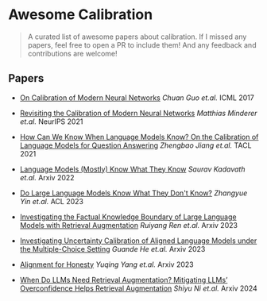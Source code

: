 # Awesome Calibration

> A curated list of awesome papers about calibration. If I missed any papers, feel free to open a PR to include them! And any feedback and contributions are welcome!

## Papers

- [On Calibration of Modern Neural Networks](https://arxiv.org/abs/1706.04599) *Chuan Guo et.al.* ICML 2017
- [Revisiting the Calibration of Modern Neural Networks](https://arxiv.org/abs/2106.07998) *Matthias Minderer et.al.* NeurIPS 2021

- [How Can We Know When Language Models Know? On the Calibration of Language Models for Question Answering](https://aclanthology.org/2021.tacl-1.57/) *Zhengbao Jiang et.al.* TACL 2021 

- [Language Models (Mostly) Know What They Know](https://arxiv.org/abs/2207.05221) *Saurav Kadavath et.al.* Arxiv 2022

- [Do Large Language Models Know What They Don't Know?](https://arxiv.org/abs/2305.18153) *Zhangyue Yin et.al.* ACL 2023

- [Investigating the Factual Knowledge Boundary of Large Language Models with Retrieval Augmentation](https://arxiv.org/abs/2307.11019) *Ruiyang Ren et.al.* Arxiv 2023

- [Investigating Uncertainty Calibration of Aligned Language Models under the Multiple-Choice Setting](https://arxiv.org/abs/2310.11732) *Guande He et.al.* Arxiv 2023

- [Alignment for Honesty](https://arxiv.org/abs/2312.07000) *Yuqing Yang et.al.* Arxiv 2023

- [When Do LLMs Need Retrieval Augmentation? Mitigating LLMs’ Overconfidence Helps Retrieval Augmentation](https://arxiv.org/pdf/2402.11457.pdf) *Shiyu Ni et.al.* Arxiv 2024

  